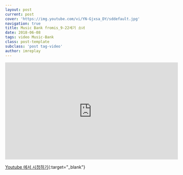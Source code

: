 ```yaml
---
layout: post
current: post
cover: 'https://img.youtube.com/vi/YN-Gjxsa_DY/sddefault.jpg'
navigation: true
title: Music Bank fromis_9-22세기 소녀
date: 2018-06-08
tags: video Music-Bank
class: post-template
subclass: 'post tag-video'
author: imreplay
---
```



<iframe width="560" height="315" src="https://www.youtube.com/embed/YN-Gjxsa_DY?rel=0" frameborder="0" allow="autoplay; encrypted-media" allowfullscreen></iframe>


[Youtube 에서 시청하기](https://www.youtube.com/watch?v=YN-Gjxsa_DY){:target="_blank"}